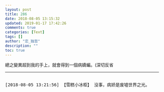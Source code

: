 ```yaml
---
layout: post
title: 286
date: 2018-08-05 13:15:32
updated: 2019-01-17 17:42:26
comments: true
categories: [Text]
tags: []
author: "恋_独哲"
description: ""
toc: true
---
```


<p>總之變異超到我的手上，就會得到一個病嬌蝙。(深切反省</p>

---

<pre>

[2018-08-05 13:21:56] 【雪糕小冰柜】 没事，病娇是废墟世界之光。

</pre>
